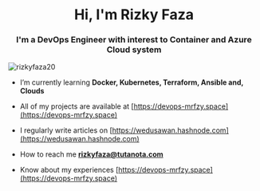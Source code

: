 <h1 align="center">Hi, I'm Rizky Faza</h1>
<h3 align="center">I'm a DevOps Engineer with interest to Container and Azure Cloud system</h3>

<p align="left"> <img src="https://komarev.com/ghpvc/?username=rizkyfaza20&label=Profile%20views&color=0e75b6&style=flat" alt="rizkyfaza20" /> </p>

- I’m currently learning **Docker, Kubernetes, Terraform, Ansible and, Clouds**

- All of my projects are available at [https://devops-mrfzy.space](https://devops-mrfzy.space)

- I regularly write articles on [https://wedusawan.hashnode.com](https://wedusawan.hashnode.com)

- How to reach me **rizkyfaza@tutanota.com**

- Know about my experiences [https://devops-mrfzy.space](https://devops-mrfzy.space)

